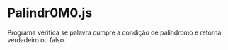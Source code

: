 # Palindr0M0.js
Programa verifica se palavra cumpre a condição de palíndromo e retorna verdadeiro ou falso.

